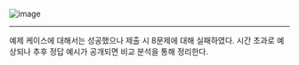 ![image](https://github.com/eoghks/Alice-Code-Challenge/assets/62344247/281fe51d-6f76-4d75-9546-c1bfa743806b)

---
예제 케이스에 대해서는 성공했으나 제출 시 8문제에 대해 실패하였다. 시간 초과로 예상되나 추후 정답 예시가 공개되면 비교 분석을 통해 정리한다.
